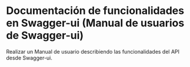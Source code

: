 # Documentación de funcionalidades en Swagger-ui (Manual de usuarios de Swagger-ui)

Realizar un Manual de usuario describiendo las funcionalidades del API desde Swagger-ui.

